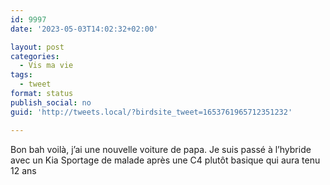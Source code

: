 ```yaml
---
id: 9997
date: '2023-05-03T14:02:32+02:00'

layout: post
categories:
  - Vis ma vie
tags:
  - tweet
format: status
publish_social: no
guid: 'http://tweets.local/?birdsite_tweet=1653761965712351232'

---
```


Bon bah voilà, j’ai une nouvelle voiture de papa. Je suis passé à l’hybride avec un Kia Sportage de malade après une C4 plutôt basique qui aura tenu 12 ans